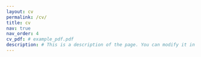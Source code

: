 ```yaml
---
layout: cv
permalink: /cv/
title: cv
nav: true
nav_order: 4
cv_pdf: # example_pdf.pdf
description: # This is a description of the page. You can modify it in 'pages/_cv.md'. You can also change or remove the top pdf download button. cv is located in _data/cv.yml
---
```

